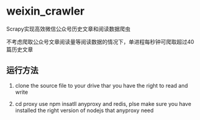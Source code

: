 # weixin_crawler

Scrapy实现高效微信公众号历史文章和阅读数据爬虫

不考虑爬取公众号文章阅读量等阅读数据的情况下，单进程每秒钟可爬取超过40篇历史文章



## 运行方法

1. clone the source file to your drive thar you have the right to read and write

2. cd proxy use npm insatll anyproxy and redis, plse make sure you have installed the right version of nodejs that anyproxy need
